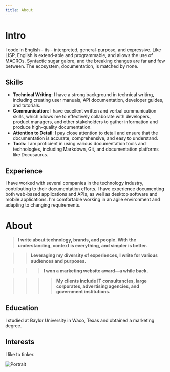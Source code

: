 ```yaml
---
title: About
---
```


# Intro

I code in English - its - interpreted, general-purpose, and expressive. Like LISP, English is extend-able and programmable, and allows the use of MACROs.  Syntactic sugar galore, and the breaking changes are far and few between. The ecosystem, documentation, is matched by none. 

## Skills

- **Technical Writing**: I have a strong background in technical writing, including creating user manuals, API documentation, developer guides, and tutorials.
- **Communication**: I have excellent written and verbal communication skills, which allows me to effectively collaborate with developers, product managers, and other stakeholders to gather information and produce high-quality documentation.
- **Attention to Detail**: I pay close attention to detail and ensure that the documentation is accurate, comprehensive, and easy to understand.
- **Tools**: I am proficient in using various documentation tools and technologies, including Markdown, Git, and documentation platforms like Docusaurus.

## Experience

I have worked with several companies in the technology industry, contributing to their documentation efforts. I have experience documenting both web-based applications and APIs, as well as desktop software and mobile applications. I'm comfortable working in an agile environment and adapting to changing requirements.

# About

> **I write about technology, brands, and people. With the understanding, context is everything, and simpler is better.**

>> **Leveraging my diversity of experiences, I write for various audiences and purposes.**

>>> **I won a marketing website award—a while back.**

>>>> **My clients include IT consultancies, large corporates, advertising agencies, and government institutions.**

## Education

I studied at Baylor University in Waco, Texas and obtained a marketing degree.

## Interests

I like to tinker.

![Portrait](/img/Me2.png)